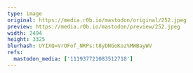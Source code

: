 ```yaml
---
type: image
original: https://media.r0b.io/mastodon/original/252.jpeg
preview: https://media.r0b.io/mastodon/preview/252.jpeg
width: 2494
height: 3325
blurhash: UYIXQ=VrOFof_NRPs:t8yDNGoKoz%MWBayWV
refs:
  mastodon_media: ['111937721083512718']
---
```



